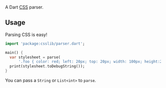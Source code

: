 A Dart [CSS](https://developer.mozilla.org/en-US/docs/Web/CSS) parser.

## Usage

Parsing CSS is easy!

```dart
import 'package:csslib/parser.dart';

main() {
  var stylesheet = parse(
      '.foo { color: red; left: 20px; top: 20px; width: 100px; height:200px }');
  print(stylesheet.toDebugString());
}
```

You can pass a `String` or `List<int>` to `parse`.
